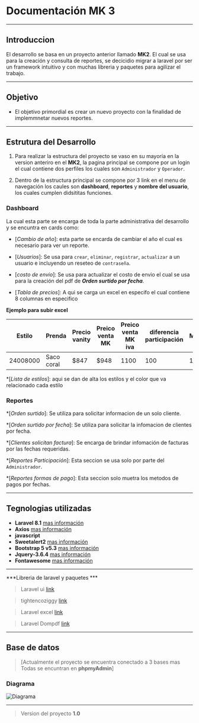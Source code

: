 # Documentación MK 3
---

## Introduccion
El desarrollo se basa en un proyecto anterior llamado **MK2**. El cual se usa para la creación y consulta de reportes,
se decicidio migrar a laravel por ser un framework intuitivo y con muchas libreria y paquetes para agilizar el trabajo.

---

## Objetivo 
- El objetivo primordial es crear un nuevo proyecto con la finalidad de implemmnetar nuevos reportes.

---

## Estrutura del Desarrollo 
1. Para realizar la estructura del proyecto se vaso en su mayoria en la version anteriro  en el **MK2**,
la pagina principal se compone por un login el cual contiene dos perfiles los cuales son `Administrador` y `Operador`.

2. Dentro de la estructura principal se compone por 3 link en el menu de navegación los caules son **dashboard**, **reportes** y **nombre del usuario**, los cuales cumplen didsititas funciones.

### Dashboard
La cual esta parte se encarga de toda la parte administrativa del desarrollo y se encuntra en cards como: 

* [_Cambio de año_]: esta parte se encarda de cambiar el año el cual es necesario para ver un reporte.

* [_Usuarios_]: Se usa para `crear`, `eliminar`, `registrar`, `actualizar` a un usuario e incluyendo un reseteo de `contraseña`.

* [_costo de envio_]: Se usa para actualizar el costo de envio el cual se usa para la creación del pdf de ***Orden surtido por fecha***.

* [_Tabla de precios_]: A qui se carga un excel en especifo el cual contiene 8 columnas en especifico


**Ejemplo para subir excel**

| Estilo | Prenda | Precio vanity | Preico venta MK | Preico venta MK iva | diferencia participación | Margen | Descuento |
|--- |--- |--- | ---| ---| ---| ---| ---|
| 24008000 | Saco coral | $847 | $948 | 1100 | 100 | 10% | NO |

*[_Lista de estilos_]: aqui se dan de alta los estilos y el color que va relacionado cada estilo 

### Reportes

*[_Orden surtido_]: Se utiliza para solicitar informacion de un solo cliente.
 
*[_Orden surtido por fecha_]: Se utiliza para solicitar la infomacion de clientes por fecha.

*[_Clientes solicitan factura_]: Se encarga de brindar infomación de facturas por las fechas requeridas.

*[_Reportes Participación_]: Esta seccion se usa solo por parte del `Administrador`.

*[_Reportes formas de pago_]: Esta seccion solo muetra los metodos de pagos por fechas.

---

## Tegnologias utilizadas 
* **Laravel 8.1** [mas información](https://laravel.com/)
* **Axios** [mas información](https://axios-http.com/es/docs/intro)
* **javascript**
* **Sweetalert2** [mas información](https://sweetalert2.github.io/)
* **Bootstrap 5 v5.3** [mas información](https://getbootstrap.com/docs/5.3/getting-started/introduction/)
* **Jquery-3.6.4** [mas información](https://releases.jquery.com/)
* **Fontawesome** [mas información](https://fontawesome.com/)

---

***Libreria de laravel y paquetes ***
>Laravel ui [link](https://diegooo.com/laravel-ui-autenticacion-de-laravel-8/)

>tightencoziggy [link](https://styde.net/acceder-a-las-rutas-de-laravel-desde-javascript-con-tightencoziggy/)     

>Laravel excel [link](https://laravel-excel.com/)     

>Laravel Dompdf [link](https://laravel-excel.com/)     


---

## Base de datos 
>[Actualmente el proyecto se encuentra conectado a 3 bases mas Todas se encuntran en **phpmyAdmin**]
### Diagrama
<img id="imgDiagrama"  src='/img/complemento_mk.svg'  alt="Diagrama" />

---
>Version del proyecto **1.0**